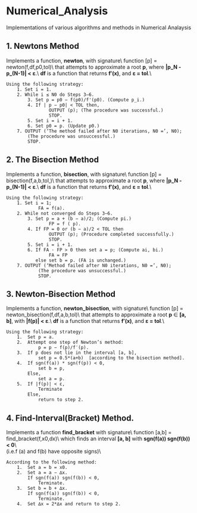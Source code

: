 # Numerical_Analysis
Implementations of various algorithms and methods in Numerical Analaysis

## 1. Newtons Method
   Implements a function, **newton**, with signature\\
   function [p] = newton(f,df,p0,tol)\\
   that attempts to approximate a root **p**, where **|p_N - p_(N-1)| < ε**.\\
   **df** is a function that returns **f′(x)**, and **ε = tol**.\\

    Using the following strategy:   
        1. Set i = 1.
        2. While i ≤ N0 do Steps 3–6.
            3. Set p = p0 − f(p0)/f'(p0). (Compute p_i.)
            4. If | p − p0| < TOL then,
                    OUTPUT (p); (The procedure was successful.)
                    STOP.
            5. Set i = i + 1.
            6. Set p0 = p. (Update p0.)
        7. OUTPUT (‘The method failed after N0 iterations, N0 =’, N0);
            (The procedure was unsuccessful.)
            STOP.

## 2. The Bisection Method
   Implements a function, **bisection**, with signature\\
   function [p] = bisection(f,a,b,tol,)\\
   that attempts to approximate a root **p**, where **|p_N - p_(N-1)| < ε**.\\
   **df** is a function that returns **f′(x)**, and **ε = tol**.\\

    Using the following strategy:   
        1. Set i = 1; 
                FA = f(a).
        2. While not converged do Steps 3–6.
            3. Set p = a + (b − a)/2; (Compute pi.)
                    FP = f ( p).
            4. If FP = 0 or (b − a)/2 < TOL then
                    OUTPUT (p); (Procedure completed successfully.)
                    STOP.
            5. Set i = i + 1.
            6. If FA · FP > 0 then set a = p; (Compute ai, bi.)
                    FA = FP
               else set b = p. (FA is unchanged.)
        7. OUTPUT (‘Method failed after N0 iterations, N0 =’, N0);
                (The procedure was unsuccessful.)
                STOP.

## 3. Newton-Bisection Method
   Implements a function, **newton_bisection**, with signature\\
   function [p] = newton_bisection(f,df,a,b,tol)\\
   that attempts to approximate a root **p** ∈ **[a, b]**, with **|f(p)| < ε**.\\
   **df** is a function that returns **f′(x)**, and **ε = tol**.\\

    Using the following strategy:   
        1.  Set p = a.
        2.  Attempt one step of Newton’s method:
                p = p − f(p)/f′(p).
        3.  If p does not lie in the interval [a, b], 
                set p = 0.5*(a+b)  [according to the bisection method].
        4.  If sgn(f(a)) * sgn(f(p)) < 0, 
                set b = p,
            Else,
                set a = p.
        5.  If |f(p)| < ε,
                Terminate
            Else,
                return to step 2.

## 4. Find-Interval(Bracket) Method.
   Implements a function **find_bracket** with signature\\
   function [a,b] = find_bracket(f,x0,dx)\\
   which  finds  an  interval  **[a, b]**  with  **sgn(f(a)) sgn(f(b)) < 0**\\  
   (i.e.f (a)  and f(b)  have opposite signs)\\ 

    According to the following method:
        1.  Set a = b = x0.
        2.  Set a = a − ∆x.
            If sgn(f(a)) sgn(f(b)) < 0,
                Terminate.
        3.  Set b = b + ∆x.
            If sgn(f(a)) sgn(f(b)) < 0,
                Terminate.
        4.  Set ∆x = 2*∆x and return to step 2.